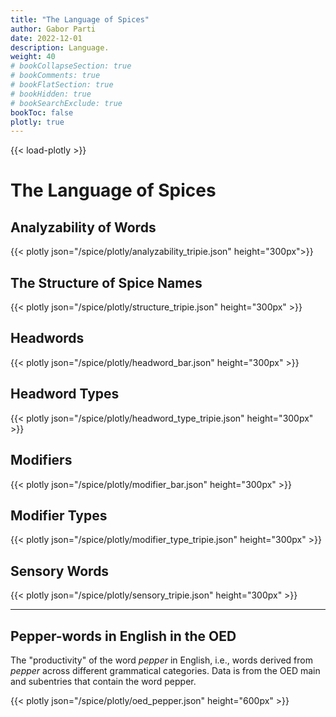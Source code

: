 ```yaml
---
title: "The Language of Spices"
author: Gabor Parti
date: 2022-12-01
description: Language.
weight: 40
# bookCollapseSection: true
# bookComments: true
# bookFlatSection: true
# bookHidden: true
# bookSearchExclude: true
bookToc: false
plotly: true
---
```


{{< load-plotly >}}

# The Language of Spices

## Analyzability of Words
{{< plotly json="/spice/plotly/analyzability_tripie.json" height="300px">}}

## The Structure of Spice Names
{{< plotly json="/spice/plotly/structure_tripie.json" height="300px" >}}

## Headwords
{{< plotly json="/spice/plotly/headword_bar.json" height="300px" >}}

## Headword Types
{{< plotly json="/spice/plotly/headword_type_tripie.json" height="300px" >}}

## Modifiers
{{< plotly json="/spice/plotly/modifier_bar.json" height="300px" >}}

## Modifier Types
{{< plotly json="/spice/plotly/modifier_type_tripie.json" height="300px" >}}

## Sensory Words
{{< plotly json="/spice/plotly/sensory_tripie.json" height="300px" >}}

***

## Pepper-words in English in the OED

The "productivity" of the word *pepper* in English, i.e., words derived from *pepper* across different grammatical categories. Data is from the OED main and subentries that contain the word pepper.

{{< plotly json="/spice/plotly/oed_pepper.json" height="600px" >}}